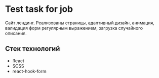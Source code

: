 # Test task for job

Сайт лендинг. Реализованы страницы, адаптивный дизайн, анимация, валидация форм регулярным выражением, загрузка случайного описания.

## Стек технологий

- React
- SCSS
- react-hook-form
